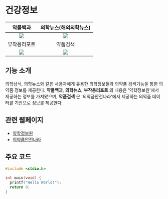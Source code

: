 # 건강정보

약물백과             |  의학뉴스(해외의학뉴스)
:-------------------------:|:-------------------------:
![](https://user-images.githubusercontent.com/58100710/144931307-1b9e25a0-06da-4513-865c-3be591749891.png)  |  ![](https://user-images.githubusercontent.com/58100710/144931313-6ad750d8-0165-44bd-b3d2-1c07dadfcec9.png)
부작용리포트            |  약품검색
![](https://user-images.githubusercontent.com/58100710/144931316-dbf02cd9-4e1e-466c-a134-8d0d12b3f377.png)  |  ![](https://user-images.githubusercontent.com/58100710/144931328-a4f63b25-9b96-41dd-88d3-bf70699351e5.png)

## 기능 소개
의학상식, 의학뉴스와 같은 사용자에게 유용한 의학정보들과 의약품 검색기능을 통한 의약품 정보를 제공한다.
**약물백과**, **의학뉴스**, **부작용리포트** 의 내용은 '약학정보원'에서 제공하는 정보를 가져왔으며, **약품검색** 은 '의약품안전나라'에서 제공하는 의약품 데이터를 기반으로 정보를 제공한다.

## 관련 웹페이지
- [약학정보원](https://www.health.kr/)
- [의약품안전나라](https://nedrug.mfds.go.kr/index)

## 주요 코드
```c
#include <stdio.h>

int main(void) {
  printf("Hello World!");
  return 0;
}
```
